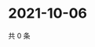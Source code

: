 # 2021-10-06

共 0 条

<!-- BEGIN WEIBO -->
<!-- 最后更新时间 Wed Oct 06 2021 10:23:24 GMT+0800 (China Standard Time) -->

<!-- END WEIBO -->
